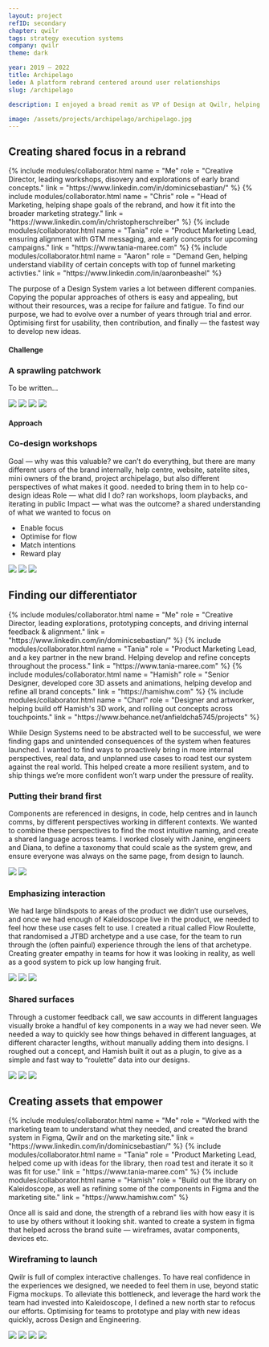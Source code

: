```yaml
---
layout: project
refID: secondary
chapter: qwilr
tags: strategy execution systems
company: qwilr
theme: dark

year: 2019 – 2022
title: Archipelago
lede: A platform rebrand centered around user relationships
slug: /archipelago

description: I enjoyed a broad remit as VP of Design at Qwilr, helping shape many aspects of the company. From creating strategies, principles, team structures, and rituals to hone craft. The immense challenge is finding a way for them all to work together, and create better impact for it. Below are the highlights that helped give me a deeper understanding of the relationships between strategy, people, intuition and impact.

image: /assets/projects/archipelago/archipelago.jpg
---
```


<section class="bordered">
    <div class="tiles center">
        <div>
            <h2>Creating shared focus in a rebrand</h2>
            <div class="collaborators">
                {% include modules/collaborator.html 
                    name = "Me" 
                    role = "Creative Director, leading workshops, disovery and explorations of early brand concepts."
                    link = "https://www.linkedin.com/in/dominicsebastian/"
                %}
                {% include modules/collaborator.html 
                    name = "Chris"
                    role = "Head of Marketing, helping shape goals of the rebrand, and how it fit into the broader marketing strategy."
                    link = "https://www.linkedin.com/in/christopherschreiber"
                %}
                {% include modules/collaborator.html 
                    name = "Tania"
                    role = "Product Marketing Lead, ensuring alignment with GTM messaging, and early concepts for upcoming campaigns."
                    link = "https://www.tania-maree.com"
                %}
                {% include modules/collaborator.html 
                    name = "Aaron"
                    role = "Demand Gen, helping understand viability of certain concepts with top of funnel marketing activties."
                    link = "https://www.linkedin.com/in/aaronbeashel"
                %}
            </div>
        </div>
        <div>
            <p class="description">The purpose of a Design System varies a lot between different companies. Copying the popular approaches of others is easy and appealing, but without their resources, was a recipe for failure and fatigue. To find our purpose, we had to evolve over a number of years through trial and error. Optimising first for usability, then contribution, and  finally — the fastest way to develop new ideas.</p>
        </div>
    </div>
</section>

#### Challenge

### A sprawling patchwork

To be written...

<section>
    <div class="gallery">
        <img class="half" src="/assets/projects/archipelago/example-a.jpg">
        <img class="half" src="/assets/projects/archipelago/example-b.jpg">
        <img class="half" src="/assets/projects/archipelago/example-c.jpg">
        <img class="half" src="/assets/projects/archipelago/example-d.jpg">
    </div>
</section>

#### Approach

### Co-design workshops

Goal — why was this valuable? we can’t do everything, but there are many different users of the brand internally, help centre, website, satelite sites, mini owners of the brand, project archipelago, but also different perspectives of what makes it good. needed to bring them in to help co-design ideas
Role — what did I do? ran workshops, loom playbacks, and iterating in public
Impact — what was the outcome? a shared understanding of what we wanted to focus on

- Enable focus
- Optimise for flow
- Match intentions
- Reward play

<section>
    <div class="gallery">
        <img class="half" src="/assets/projects/archipelago/workshop-a.jpg">
        <img class="half" src="/assets/projects/archipelago/workshop-b.jpg">
        <img class="full" src="/assets/projects/archipelago/workshop-c.jpg">
    </div>
</section>

<section class="bordered">
        <div class="tiles center">
        <div>
            <h2>Finding our differentiator</h2>
            <div class="collaborators">
                {% include modules/collaborator.html 
                    name = "Me" 
                    role = "Creative Director, leading explorations, prototyping concepts, and driving internal feedback & alignment."
                    link = "https://www.linkedin.com/in/dominicsebastian/"
                %}
                {% include modules/collaborator.html 
                    name = "Tania"
                    role = "Product Marketing Lead, and a key partner in the new brand. Helping develop and refine concepts throughout the process."
                    link = "https://www.tania-maree.com"
                %}
                {% include modules/collaborator.html 
                    name = "Hamish"
                    role = "Senior Designer, developed core 3D assets and animations, helping develop and refine all brand concepts."
                    link = "https://hamishw.com"
                %}
                {% include modules/collaborator.html 
                    name = "Charl"
                    role = "Designer and artworker, helping build off Hamish's 3D work, and rolling out concepts across touchpoints."
                    link = "https://www.behance.net/anfieldcha5745/projects"
                %}
            </div>
        </div>
        <div>
            <p class="description">While Design Systems need to be abstracted well to be successful, we were finding gaps and unintended consequences of the system when features launched. I wanted to find ways to proactively bring in more internal perspectives, real data, and unplanned use cases to road test our system against the real world. This helped create a more resilient system, and to ship things we’re more confident won’t warp under the pressure of reality.</p>
        </div>
    </div>
</section>

### Putting their brand first

Components are referenced in designs, in code, help centres and in launch comms, by different perspectives working in different contexts. We wanted to combine these perspectives to find the most intuitive naming, and create a shared language across teams. I worked closely with Janine, engineers and Diana, to define a taxonomy that could scale as the system grew, and ensure everyone was always on the same page, from design to launch.

<section>
    <div class="gallery">
        <img class="third" src="/assets/projects/archipelago/brand.jpg">
        <img class="twothirds" src="/assets/projects/archipelago/fake-brand.jpg">
    </div>
</section>

### Emphasizing interaction

We had large blindspots to areas of the product we didn’t use ourselves, and once we had enough of Kaleidoscope live in the product, we needed to feel how these use cases felt to use. I created a ritual called Flow Roulette, that randomised a JTBD archetype and a use case, for the team to run through the (often painful) experience through the lens of that archetype. Creating greater empathy in teams for how it was looking in reality, as well as a good system to pick up low hanging fruit.

<section>
    <div class="gallery">
        <img class="half" src="/assets/projects/archipelago/interaction-a.jpg">
        <img class="half" src="/assets/projects/archipelago/interaction-b.jpg">
        <img class="full" src="/assets/projects/archipelago/interaction-c.jpg">
    </div>
</section>

### Shared surfaces

Through a customer feedback call, we saw accounts in different languages visually broke a handful of key components in a way we had never seen. We needed a way to quickly see how things behaved in different languages, at different character lengths, without manually adding them into designs. I roughed out a concept, and Hamish built it out as a plugin, to give as a simple and fast way to “roulette” data into our designs.

<section>
    <div class="gallery">
        <img class="full" src="/assets/projects/archipelago/surfaces-a.jpg">
        <img class="half" src="/assets/projects/archipelago/surfaces-b.jpg">
        <img class="half" src="/assets/projects/archipelago/surfaces-c.jpg">
    </div>
</section>

<section class="bordered">
        <div class="tiles center">
        <div>
            <h2>Creating assets that empower</h2>
            <div class="collaborators">
                {% include modules/collaborator.html 
                    name = "Me" 
                    role = "Worked with the marketing team to understand what they needed, and created the brand system in Figma, Qwilr and on the marketing site."
                    link = "https://www.linkedin.com/in/dominicsebastian/"
                %}
                {% include modules/collaborator.html 
                    name = "Tania"
                    role = "Product Marketing Lead, helped come up with ideas for the library, then road test and iterate it so it was fit for use."
                    link = "https://www.tania-maree.com"
                %}
                {% include modules/collaborator.html 
                    name = "Hamish"
                    role = "Build out the library on Kaleidoscope, as well as refining some of the components in Figma and the marketing site."
                    link = "https://www.hamishw.com"
                %}
            </div>
        </div>
        <div>
            <p class="description">Once all is said and done, the strength of a rebrand lies with how easy it is to use by others without it looking shit. wanted to create a system in figma that helped across the brand suite — wireframes, avatar components, devices etc.</p>
        </div>
    </div>
</section>

### Wireframing to launch

Qwilr is full of complex interactive challenges. To have real confidence in the experiences we designed, we needed to feel them in use, beyond static Figma mockups. To alleviate this bottleneck, and leverage the hard work the team had invested into Kaleidoscope, I defined a new north star to refocus our efforts. Optimising for teams to prototype and play with new ideas quickly, across Design and Engineering.

<section>
    <div class="gallery">
        <img class="twothirds" src="/assets/projects/archipelago/book.jpg">
        <img class="third" src="/assets/projects/archipelago/wireframe.jpg">
        <img class="third" src="/assets/projects/archipelago/guides.jpg">
        <img class="twothirds" src="/assets/projects/archipelago/library.jpg">
    </div>
</section>
